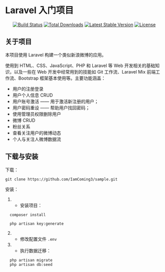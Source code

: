 # Laravel 入门项目

<p align="center">
<a href="https://travis-ci.org/laravel/framework"><img src="https://travis-ci.org/laravel/framework.svg" alt="Build Status"></a>
<a href="https://packagist.org/packages/laravel/framework"><img src="https://poser.pugx.org/laravel/framework/d/total.svg" alt="Total Downloads"></a>
<a href="https://packagist.org/packages/laravel/framework"><img src="https://poser.pugx.org/laravel/framework/v/stable.svg" alt="Latest Stable Version"></a>
<a href="https://packagist.org/packages/laravel/framework"><img src="https://poser.pugx.org/laravel/framework/license.svg" alt="License"></a>
</p>

## 关于项目

本项目使用 Laravel 构建一个类似新浪微博的应用。

使用到 HTML、CSS、JavaScript、PHP 和 Laravel 等 Web 开发相关的基础知识，以及一些在 Web 开发中经常用到的技能如 Git 工作流、Laravel Mix 前端工作流、Bootstrap 框架基本使用等。主要功能涵盖：

- 用户的注册登录
- 用户个人信息 CRUD
- 用户账号激活 —— 用于激活新注册的用户；
- 用户密码重设 —— 帮助用户找回密码；
- 使用管理员权限删除用户
- 微博 CRUD
- 粉丝关系
- 查看关注用户的微博动态
- 个人与关注人微博数据流

## 下载与安装

下载：

```
git clone https://github.com/IamComing3/sample.git
```

安装：

1. - 安装项目：
```
  composer install

  php artisan key:generate
```
2. - 修改配置文件 `.env`

3. - 执行数据迁移：
```
  php artisan migrate
  php artisan db:seed
```
  
